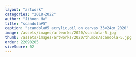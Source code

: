 ```yaml
---
layout: "artwork"
categories: "2018-2022"
author: "Jihoon Ha"
title: "scandola#5"
caption: "scandola#5_acrylic,oil on canvas_33×24㎝_2020"
image: /assets/images/artworks/2020/scandola-5.jpg
thumb: /assets/images/artworks/2020/thumbs/scandola-5.jpg
order: 22090205
sizeScore: 02
---
```

